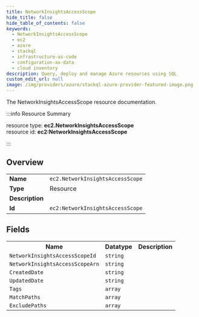```yaml
---
title: NetworkInsightsAccessScope
hide_title: false
hide_table_of_contents: false
keywords:
  - NetworkInsightsAccessScope
  - ec2
  - azure
  - stackql
  - infrastructure-as-code
  - configuration-as-data
  - cloud inventory
description: Query, deploy and manage Azure resources using SQL
custom_edit_url: null
image: /img/providers/azure/stackql-azure-provider-featured-image.png
---
```

The NetworkInsightsAccessScope resource documentation.

:::info Resource Summary

<div class="row">
<div class="providerDocColumn">
<span>resource type:&nbsp;<b>ec2.NetworkInsightsAccessScope</b></span><br />
<span>resource id:&nbsp;<b>ec2:NetworkInsightsAccessScope</b></span><br />
</div>
</div>

:::

## Overview
<table><tbody>
<tr><td><b>Name</b></td><td><code>ec2.NetworkInsightsAccessScope</code></td></tr>
<tr><td><b>Type</b></td><td>Resource</td></tr>
<tr><td><b>Description</b></td><td></td></tr>
<tr><td><b>Id</b></td><td><code>ec2:NetworkInsightsAccessScope</code></td></tr>
</tbody></table>

## Fields
<table><tbody>
<tr><th>Name</th><th>Datatype</th><th>Description</th></tr>
<tr><td><code>NetworkInsightsAccessScopeId</code></td><td><code>string</code></td><td></td></tr><tr><td><code>NetworkInsightsAccessScopeArn</code></td><td><code>string</code></td><td></td></tr><tr><td><code>CreatedDate</code></td><td><code>string</code></td><td></td></tr><tr><td><code>UpdatedDate</code></td><td><code>string</code></td><td></td></tr><tr><td><code>Tags</code></td><td><code>array</code></td><td></td></tr><tr><td><code>MatchPaths</code></td><td><code>array</code></td><td></td></tr><tr><td><code>ExcludePaths</code></td><td><code>array</code></td><td></td></tr>
</tbody></table>